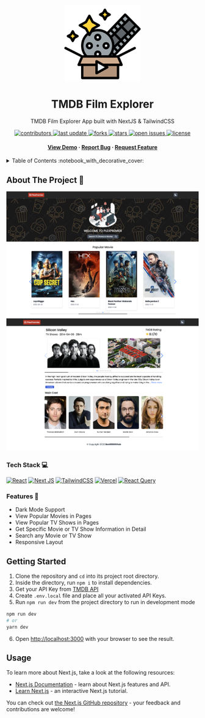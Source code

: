 <div align="center">
<img src="images/movie.png" alt="movie" width="200" height="auto" />
<h1>TMDB Film Explorer</h1>
<p>
    TMDB Film Explorer App built with NextJS & TailwindCSS
  </p>

<!-- Badges -->
<p>
  <a href="https://github.com/Ben888GitHub/project-movie-app/graphs/contributors">
    <img src="https://img.shields.io/github/contributors/Ben888GitHub/project-movie-app" alt="contributors" />
  </a>
  <a href="">
    <img src="https://img.shields.io/github/last-commit/Ben888GitHub/project-movie-app" alt="last update" />
  </a>
  <a href="https://github.com/Ben888GitHub/project-movie-app/network/members">
    <img src="https://img.shields.io/github/forks/Ben888GitHub/project-movie-app" alt="forks" />
  </a>
  <a href="https://github.com/Ben888GitHub/project-movie-app/stargazers">
    <img src="https://img.shields.io/github/stars/Ben888GitHub/project-movie-app" alt="stars" />
  </a>
  <a href="https://github.com/Ben888GitHub/project-movie-app/issues/">
    <img src="https://img.shields.io/github/issues/Ben888GitHub/project-movie-app" alt="open issues" />
  </a>
  <a href="https://github.com/Ben888GitHub/project-movie-app/blob/master/LICENSE">
    <img src="https://img.shields.io/github/license/Ben888GitHub/project-movie-app.svg" alt="license" />
  </a>
</p>

<h4>
    <a href="https://project-movie-app.vercel.app/">View Demo</a>
  <span> · </span>
    <a href="https://github.com/Ben888GitHub/project-movie-app/issues/">Report Bug</a>
  <span> · </span>
    <a href="https://github.com/Ben888GitHub/project-movie-app/issues/">Request Feature</a>
  </h4>

</div>

<!-- TABLE OF CONTENTS -->
<details>
  <summary>Table of Contents :notebook_with_decorative_cover:</summary>
  <ol>
    <li>
      <a href="#about-the-project-star2">About The Project</a>
      <ul>
        <li><a href="#tech-stack-computer">Tech Stack</a></li>
        <li><a href="#features-dart">Features</a></li>
      </ul>
    </li>
    <li>
      <a href="#getting-started">Getting Started</a>
    
    </li>
    <li><a href="#usage">Usage</a></li>
  </ol>
</details>

<!-- ABOUT THE PROJECT -->

## About The Project :star2:

<div align="center"> 
  <img src="/images/plexpremier.png" alt="screenshot" />
  <img src="/images/plexpremiersv.png" alt="screenshot" />
</div>

<!-- TechStack -->

### Tech Stack :computer:

[![React](https://img.shields.io/badge/react-%2320232a.svg?style=for-the-badge&logo=react&logoColor=%2361DAFB)](https://reactjs.org/)
[![Next JS](https://img.shields.io/badge/Next-black?style=for-the-badge&logo=next.js&logoColor=white)](https://nextjs.org/)
[![TailwindCSS](https://img.shields.io/badge/tailwindcss-%2338B2AC.svg?style=for-the-badge&logo=tailwind-css&logoColor=white)](https://tailwindcss.com/)
[![Vercel](https://img.shields.io/badge/vercel-%23000000.svg?style=for-the-badge&logo=vercel&logoColor=white)](https://vercel.com/)
[![React Query](https://img.shields.io/badge/-React%20Query-FF4154?style=for-the-badge&logo=react%20query&logoColor=white)](https://tanstack.com/query/v4/docs/overview)

<!-- Features -->

### Features :dart:

- Dark Mode Support
- View Popular Movies in Pages
- View Popular TV Shows in Pages
- Get Specific Movie or TV Show Information in Detail
- Search any Movie or TV Show
- Responsive Layout

## Getting Started

1. Clone the repository and `cd` into its project root directory.
2. Inside the directory, run `npm i` to install dependencies.
3. Get your API Key from [TMDB API](https://www.themoviedb.org/settings/api)
4. Create `.env.local` file and place all your activated API Keys.
5. Run `npm run dev` from the project directory to run in development mode

```bash
npm run dev
# or
yarn dev
```

6. Open [http://localhost:3000](http://localhost:3000) with your browser to see the result.

## Usage

To learn more about Next.js, take a look at the following resources:

- [Next.js Documentation](https://nextjs.org/docs) - learn about Next.js features and API.
- [Learn Next.js](https://nextjs.org/learn) - an interactive Next.js tutorial.

You can check out [the Next.js GitHub repository](https://github.com/vercel/next.js/) - your feedback and contributions are welcome!
